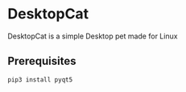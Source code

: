 # DesktopCat
DesktopCat is a simple Desktop pet made for Linux
## Prerequisites
```bash
pip3 install pyqt5
```
##
